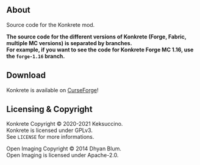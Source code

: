 ## About

Source code for the Konkrete mod.

**The source code for the different versions of Konkrete (Forge, Fabric, multiple MC versions) is separated by branches.**<br>
**For example, if you want to see the code for Konkrete Forge MC 1.16, use the `forge-1.16` branch.**

## Download

Konkrete is available on [CurseForge](https://www.curseforge.com/minecraft/mc-mods/konkrete)!

## Licensing & Copyright

Konkrete Copyright © 2020-2021 Keksuccino.<br>
Konkrete is licensed under GPLv3.<br>
See `LICENSE` for more informations.

Open Imaging Copyright © 2014 Dhyan Blum.<br>
Open Imaging is licensed under Apache-2.0.
